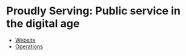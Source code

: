 # Proudly Serving: Public service in the digital age

* [Website](https://proudlyservingbook.com)
* [Operations](https://docs.google.com/document/d/1JzJrG2J7WzbtGK-A3TgSVCkyXHJJFuqriVn_vIxTj-8/edit?usp=sharing)
